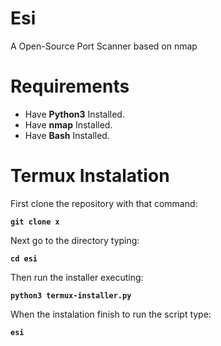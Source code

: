 # Esi
A Open-Source Port Scanner based on nmap

# Requirements
* Have **Python3** Installed.
* Have **nmap** Installed.
* Have **Bash** Installed.


# Termux Instalation

 First clone the repository with that command: 
 
**` git clone x `**

Next go to the directory typing: 

**` cd esi `**

Then run the installer executing:

**` python3 termux-installer.py `**

When the instalation finish to run the script type:

**` esi `**

